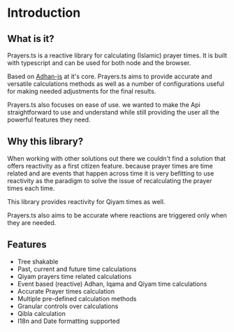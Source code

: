 # Introduction

## What is it?

Prayers.ts is a reactive library for calculating (Islamic) prayer times. It is built with typescript and can be used for both node and the browser.

Based on [Adhan-js](https://github.com/batoulapps/adhan-js) at it's core. Prayers.ts aims to provide accurate and versatile calculations methods as well as a number of configurations useful for making needed adjustments for the final results.

Prayers.ts also focuses on ease of use. we wanted to make the Api straightforward to use and understand while still providing the user all the powerful features they need.

## Why this library?

When working with other solutions out there we couldn't find a solution that offers reactivity as a first citizen feature. because prayer times are time related and are events that happen across time it is very befitting to use reactivity as the paradigm to solve the issue of recalculating the prayer times each time.

This library provides reactivity for Qiyam times as well.

Prayers.ts also aims to be accurate where reactions are triggered only when they are needed.

## Features

- Tree shakable
- Past, current and future time calculations
- Qiyam prayers time related calculations
- Event based (reactive) Adhan, Iqama and Qiyam time calculations
- Accurate Prayer times calculation
- Multiple pre-defined calculation methods
- Granular controls over calculations
- Qibla calculation
- I18n and Date formatting supported
